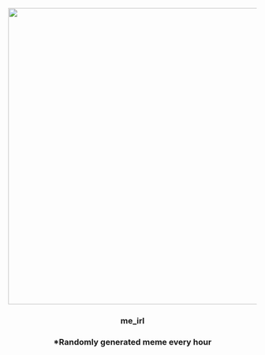<p align="center">
        <img src="https://i.redd.it/g2qb9gbxjx391.gif" width="600" height="600">
        </p>
        <h3 align="center">me_irl</h3>
        <h3 align="center">*Randomly generated meme every hour</h3>
    